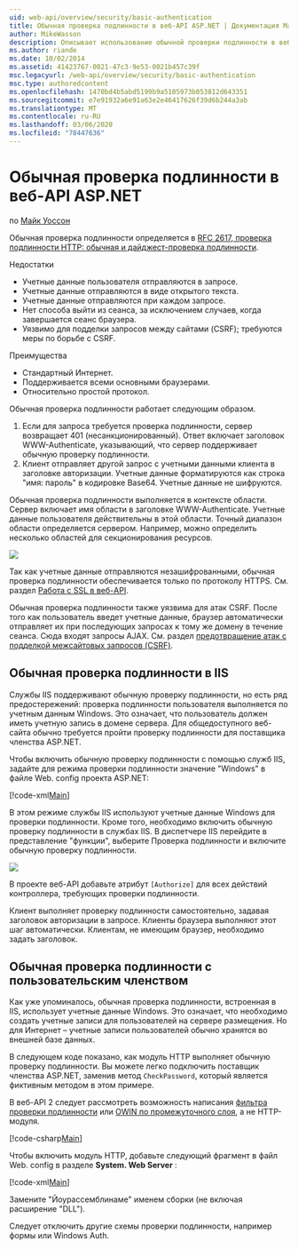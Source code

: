 ```yaml
---
uid: web-api/overview/security/basic-authentication
title: Обычная проверка подлинности в веб-API ASP.NET | Документация Майкрософт
author: MikeWasson
description: Описывает использование обычной проверки подлинности в веб-API ASP.NET.
ms.author: riande
ms.date: 10/02/2014
ms.assetid: 41423767-0021-47c3-9e53-0021b457c39f
msc.legacyurl: /web-api/overview/security/basic-authentication
msc.type: authoredcontent
ms.openlocfilehash: 1470bd4b5abd5199b9a5105973b053812d643351
ms.sourcegitcommit: e7e91932a6e91a63e2e46417626f39d6b244a3ab
ms.translationtype: MT
ms.contentlocale: ru-RU
ms.lasthandoff: 03/06/2020
ms.locfileid: "78447636"
---
```

# <a name="basic-authentication-in-aspnet-web-api"></a>Обычная проверка подлинности в веб-API ASP.NET

по [Майк Уоссон](https://github.com/MikeWasson)

Обычная проверка подлинности определяется в [RFC 2617, проверка подлинности HTTP: обычная и дайджест-проверка подлинности](http://www.ietf.org/rfc/rfc2617.txt).

Недостатки

- Учетные данные пользователя отправляются в запросе.
- Учетные данные отправляются в виде открытого текста.
- Учетные данные отправляются при каждом запросе.
- Нет способа выйти из сеанса, за исключением случаев, когда завершается сеанс браузера.
- Уязвимо для подделки запросов между сайтами (CSRF); требуются меры по борьбе с CSRF.

Преимущества

- Стандартный Интернет.
- Поддерживается всеми основными браузерами.
- Относительно простой протокол.

Обычная проверка подлинности работает следующим образом.

1. Если для запроса требуется проверка подлинности, сервер возвращает 401 (несанкционированный). Ответ включает заголовок WWW-Authenticate, указывающий, что сервер поддерживает обычную проверку подлинности.
2. Клиент отправляет другой запрос с учетными данными клиента в заголовке авторизации. Учетные данные форматируются как строка "имя: пароль" в кодировке Base64. Учетные данные не шифруются.

Обычная проверка подлинности выполняется в контексте области. Сервер включает имя области в заголовке WWW-Authenticate. Учетные данные пользователя действительны в этой области. Точный диапазон области определяется сервером. Например, можно определить несколько областей для секционирования ресурсов.

![](basic-authentication/_static/image1.png)

Так как учетные данные отправляются незашифрованными, обычная проверка подлинности обеспечивается только по протоколу HTTPS. См. раздел [Работа с SSL в веб-API](working-with-ssl-in-web-api.md).

Обычная проверка подлинности также уязвима для атак CSRF. После того как пользователь введет учетные данные, браузер автоматически отправляет их при последующих запросах к тому же домену в течение сеанса. Сюда входят запросы AJAX. См. раздел [предотвращение атак с подделкой межсайтовых запросов (CSRF)](preventing-cross-site-request-forgery-csrf-attacks.md).

## <a name="basic-authentication-with-iis"></a>Обычная проверка подлинности в IIS

Службы IIS поддерживают обычную проверку подлинности, но есть ряд предостережений: проверка подлинности пользователя выполняется по учетным данным Windows. Это означает, что пользователь должен иметь учетную запись в домене сервера. Для общедоступного веб-сайта обычно требуется пройти проверку подлинности для поставщика членства ASP.NET.

Чтобы включить обычную проверку подлинности с помощью служб IIS, задайте для режима проверки подлинности значение "Windows" в файле Web. config проекта ASP.NET:

[!code-xml[Main](basic-authentication/samples/sample1.xml)]

В этом режиме службы IIS используют учетные данные Windows для проверки подлинности. Кроме того, необходимо включить обычную проверку подлинности в службах IIS. В диспетчере IIS перейдите в представление "функции", выберите Проверка подлинности и включите обычную проверку подлинности.

![](basic-authentication/_static/image2.png)

В проекте веб-API добавьте атрибут `[Authorize]` для всех действий контроллера, требующих проверки подлинности.

Клиент выполняет проверку подлинности самостоятельно, задавая заголовок авторизации в запросе. Клиенты браузера выполняют этот шаг автоматически. Клиентам, не имеющим браузер, необходимо задать заголовок.

## <a name="basic-authentication-with-custom-membership"></a>Обычная проверка подлинности с пользовательским членством

Как уже упоминалось, обычная проверка подлинности, встроенная в IIS, использует учетные данные Windows. Это означает, что необходимо создать учетные записи для пользователей на сервере размещения. Но для Интернет – учетные записи пользователей обычно хранятся во внешней базе данных.

В следующем коде показано, как модуль HTTP выполняет обычную проверку подлинности. Вы можете легко подключить поставщик членства ASP.NET, заменив метод `CheckPassword`, который является фиктивным методом в этом примере.

В веб-API 2 следует рассмотреть возможность написания [фильтра проверки подлинности](authentication-filters.md) или [OWIN по промежуточного слоя](../../../aspnet/overview/owin-and-katana/index.md), а не HTTP-модуля.

[!code-csharp[Main](basic-authentication/samples/sample2.cs)]

Чтобы включить модуль HTTP, добавьте следующий фрагмент в файл Web. config в разделе **System. Web Server** :

[!code-xml[Main](basic-authentication/samples/sample3.xml?highlight=4)]

Замените "Йоурассемблинаме" именем сборки (не включая расширение "DLL").

Следует отключить другие схемы проверки подлинности, например формы или Windows Auth.
